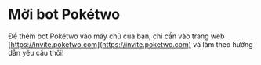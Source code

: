# Mời bot Pokétwo

Để thêm bot Pokétwo vào máy chủ của bạn, chỉ cần vào trang web [https://invite.poketwo.com](https://invite.poketwo.com) và làm theo hướng dẫn yêu cầu thôi!
